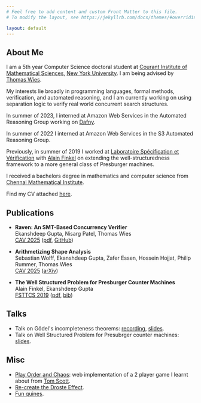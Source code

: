 ```yaml
---
# Feel free to add content and custom Front Matter to this file.
# To modify the layout, see https://jekyllrb.com/docs/themes/#overriding-theme-defaults

layout: default
---
```


## About Me

I am a 5th year Computer Science doctoral student at <a href="https://www.cims.nyu.edu">Courant Institute of Mathematical Sciences</a>, <a href="https://www.nyu.edu">New York University</a>. I am being advised by <a href="https://cs.nyu.edu/~wies/">Thomas Wies</a>.

My interests lie broadly in programming languages, formal methods, verification, and automated reasoning, and I am currently working on using separation logic to verify real world concurrent search structures.

In summer of 2023, I interned at Amazon Web Services in the Automated Reasoning Group working on <a href="https://dafny.org/">Dafny</a>.

In summer of 2022 I interned at Amazon Web Services in the S3 Automated Reasoning Group.

Previously, in summer of 2019 I worked at <a href="http://www.lsv.fr/">Laboratoire Spécification et Vérification</a> with <a href="http://www.lsv.fr/~finkel">Alain Finkel</a> on extending the well-structuredness framework to a more general class of Presburger machines.

I received a bachelors degree in mathematics and computer science from <a href="https://www.cmi.ac.in">Chennai Mathematical Institute</a>.

Find my CV attached <a href="/files/ekanshdeep_cv.pdf">here</a>.

## Publications
* <b>Raven: An SMT-Based Concurrency Verifier</b>  
    Ekanshdeep Gupta, Nisarg Patel, Thomas Wies  
    <a href="https://conferences.i-cav.org/2025/">CAV 2025</a> (<a href="/files/raven_cav_2025.pdf">pdf</a>, <a href="https://github.com/nyu-acsys/raven">GitHub</a>)

* <b>Arithmetizing Shape Analysis</b>  
    Sebastian Wolff, Ekanshdeep Gupta, Zafer Essen, Hossein Hojjat, Philip Rummer, Thomas Wies  
    <a href="https://conferences.i-cav.org/2025/">CAV 2025</a> (<a href="https://arxiv.org/abs/2408.09037">arXiv</a>)


* <b>The Well Structured Problem for Presburger Counter Machines</b>  
    Alain Finkel, Ekanshdeep Gupta  
    <a href="https://www.fsttcs.org.in/archives/2019/index.php">FSTTCS 2019</a> (<a href="https://drops.dagstuhl.de/opus/volltexte/2019/11603/pdf/LIPIcs-FSTTCS-2019-41.pdf">pdf</a>, <a href="/files/wsts.bib" download>bib</a>)

## Talks

* Talk on Gödel's incompleteness theorems: <a href="https://nyu0-my.sharepoint.com/:v:/g/personal/eg3134_nyu_edu/ERV9WohXIQxHrIMKAYaAALkB4XUILURe_LtsWK1mQZVQaA?e=ZjAUre">recording</a>, <a href="/files/godel_slides.pdf">slides</a>.
* Talk on Well Structured Problem for Presubrger counter machines: <a href="/files/wsts_slides.pdf">slides</a>.

## Misc

* <a href="https://play-order-chaos.herokuapp.com">Play Order and Chaos</a>: web implementation of a 2 player game I learnt about from <a href="https://youtu.be/qsjVfJur1ac">Tom Scott</a>.
* <a href="https://www.github.com/EkanshdeepGupta/infinite-recursive-image">Re-create the Droste Effect</a>.
* <a href="https://www.github.com/EkanshdeepGupta/Quines">Fun quines</a>.
